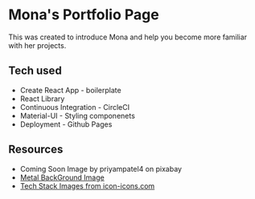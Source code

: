 # Mona's Portfolio Page

This was created to introduce Mona and help you become more familiar with her projects. 

## Tech used
- Create React App - boilerplate
- React Library
- Continuous Integration - CircleCI  
- Material-UI - Styling componenets 
- Deployment - Github Pages

## Resources
- Coming Soon Image by priyampatel4 on pixabay
- [Metal BackGround Image]
- [Tech Stack Images from icon-icons.com]

[Tech Stack Images from icon-icons.com]: https://icon-icons.com/
[Metal BackGround Image]: https://p1.pxfuel.com/preview/292/57/219/metal-background-metallic-metallic-background-steel.jpg
